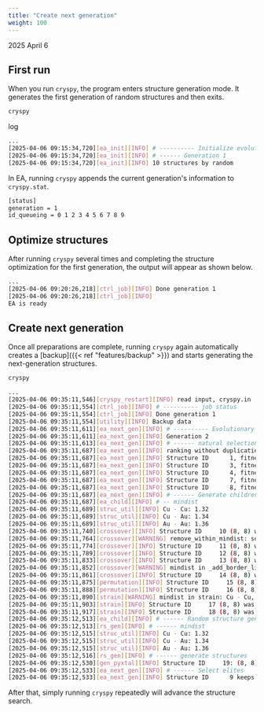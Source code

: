 ```yaml
---
title: "Create next generation"
weight: 100
---
```


2025 April 6

## First run
When you run `cryspy`, the program enters structure generation mode.
It generates the first generation of random structures and then exits.
``` bash
cryspy
```

log
``` bash
...
[2025-04-06 09:15:34,720][ea_init][INFO] # ---------- Initialize evolutionary algorithm
[2025-04-06 09:15:34,720][ea_init][INFO] # ------ Generation 1
[2025-04-06 09:15:34,720][ea_init][INFO] 10 structures by random
```

In EA, running `cryspy` appends the current generation's information to `cryspy.stat`.
``` bash
[status]
generation = 1
id_queueing = 0 1 2 3 4 5 6 7 8 9
```


## Optimize structures
After running `cryspy` several times and completing the structure optimization for the first generation, the output will appear as shown below.
``` bash
...
[2025-04-06 09:20:26,218][ctrl_job][INFO] Done generation 1
[2025-04-06 09:20:26,218][ctrl_job][INFO] 
EA is ready
```

## Create next generation
Once all preparations are complete, running `cryspy` again automatically creates a [backup]({{< ref "features/backup" >}}) and starts generating the next-generation structures.
``` bash
cryspy
```
``` bash
...
[2025-04-06 09:35:11,546][cryspy_restart][INFO] read input, cryspy.in
[2025-04-06 09:35:11,554][ctrl_job][INFO] # ---------- job status
[2025-04-06 09:35:11,554][ctrl_job][INFO] Done generation 1
[2025-04-06 09:35:11,554][utility][INFO] Backup data
[2025-04-06 09:35:11,611][ea_next_gen][INFO] # ---------- Evolutionary algorithm
[2025-04-06 09:35:11,611][ea_next_gen][INFO] Generation 2
[2025-04-06 09:35:11,613][ea_next_gen][INFO] # ------ natural selection
[2025-04-06 09:35:11,687][ea_next_gen][INFO] ranking without duplication (including elite):
[2025-04-06 09:35:11,687][ea_next_gen][INFO] Structure ID      1, fitness:   -0.00530
[2025-04-06 09:35:11,687][ea_next_gen][INFO] Structure ID      3, fitness:    0.01490
[2025-04-06 09:35:11,687][ea_next_gen][INFO] Structure ID      4, fitness:    0.04485
[2025-04-06 09:35:11,687][ea_next_gen][INFO] Structure ID      7, fitness:    0.11501
[2025-04-06 09:35:11,687][ea_next_gen][INFO] Structure ID      8, fitness:    0.15254
[2025-04-06 09:35:11,687][ea_next_gen][INFO] # ------ Generate children
[2025-04-06 09:35:11,687][ea_child][INFO] # -- mindist
[2025-04-06 09:35:11,689][struc_util][INFO] Cu - Cu: 1.32
[2025-04-06 09:35:11,689][struc_util][INFO] Cu - Au: 1.34
[2025-04-06 09:35:11,689][struc_util][INFO] Au - Au: 1.36
[2025-04-06 09:35:11,740][crossover][INFO] Structure ID     10 (8, 8) was generated from      3 and      1 by crossover. Space group:   1 P1
[2025-04-06 09:35:11,764][crossover][WARNING] remove_within_mindist: some atoms within mindist. retry.
[2025-04-06 09:35:11,774][crossover][INFO] Structure ID     11 (8, 8) was generated from      3 and      1 by crossover. Space group:   1 P1
[2025-04-06 09:35:11,789][crossover][INFO] Structure ID     12 (8, 8) was generated from      1 and      4 by crossover. Space group:   1 P1
[2025-04-06 09:35:11,833][crossover][INFO] Structure ID     13 (8, 8) was generated from      1 and      3 by crossover. Space group:   1 P1
[2025-04-06 09:35:11,852][crossover][WARNING] mindist in _add_border_line: Cu - Cu, 0.567032320824818. retry.
[2025-04-06 09:35:11,861][crossover][INFO] Structure ID     14 (8, 8) was generated from      7 and      1 by crossover. Space group:   1 P1
[2025-04-06 09:35:11,875][permutation][INFO] Structure ID     15 (8, 8) was generated from      1 by permutation. Space group: 146 R3
[2025-04-06 09:35:11,888][permutation][INFO] Structure ID     16 (8, 8) was generated from      3 by permutation. Space group:   1 P1
[2025-04-06 09:35:11,890][strain][WARNING] mindist in strain: Cu - Cu, 1.3050485787603692. retry.
[2025-04-06 09:35:11,903][strain][INFO] Structure ID     17 (8, 8) was generated from      3 by strain. Space group:   1 P1
[2025-04-06 09:35:11,917][strain][INFO] Structure ID     18 (8, 8) was generated from      1 by strain. Space group:   1 P1
[2025-04-06 09:35:12,513][ea_child][INFO] # ------ Random structure generation
[2025-04-06 09:35:12,513][rs_gen][INFO] # ------ mindist
[2025-04-06 09:35:12,515][struc_util][INFO] Cu - Cu: 1.32
[2025-04-06 09:35:12,515][struc_util][INFO] Cu - Au: 1.34
[2025-04-06 09:35:12,515][struc_util][INFO] Au - Au: 1.36
[2025-04-06 09:35:12,516][rs_gen][INFO] # ------ generate structures
[2025-04-06 09:35:12,530][gen_pyxtal][INFO] Structure ID     19: (8, 8) Space group:  86 -->  86 P4_2/n
[2025-04-06 09:35:12,533][ea_next_gen][INFO] # ------ Select elites
[2025-04-06 09:35:12,533][ea_next_gen][INFO] Structure ID      9 keeps as the elite
```

After that, simply running `cryspy` repeatedly will advance the structure search.
